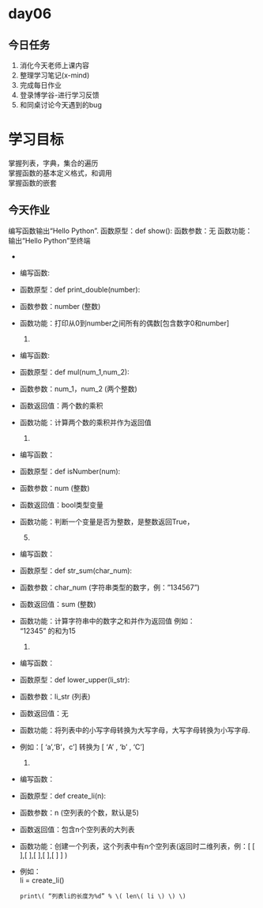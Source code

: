 # day06

## 今日任务

1. 消化今天老师上课内容
2. 整理学习笔记\(x-mind\)
3. 完成每日作业
4. 登录博学谷-进行学习反馈
5. 和同桌讨论今天遇到的bug

# 学习目标

掌握列表，字典，集合的遍历  
掌握函数的基本定义格式，和调用  
掌握函数的嵌套

## 今天作业

 
 编写函数输出“Hello Python”.
 函数原型：def show\(\):
 函数参数：无
 函数功能：输出“Hello Python”至终端

* 
* 编写函数:

* 函数原型：def print\_double\(number\):

* 函数参数：number \(整数\)

* 函数功能：打印从0到number之间所有的偶数\[包含数字0和number\]

  1. 

* 编写函数:

* 函数原型：def mul\(num\_1,num\_2\):

* 函数参数：num\_1，num\_2 \(两个整数\)

* 函数返回值：两个数的乘积

* 函数功能：计算两个数的乘积并作为返回值

  1. 

* 编写函数：

* 函数原型：def isNumber\(num\):

* 函数参数：num \(整数\)

* 函数返回值：bool类型变量

* 函数功能：判断一个变量是否为整数，是整数返回True，

  5.

* 编写函数：

* 函数原型：def str\_sum\(char\_num\):

* 函数参数：char\_num \(字符串类型的数字，例：”134567”\)

* 函数返回值：sum \(整数\)

* 函数功能：计算字符串中的数字之和并作为返回值 例如：  
  “12345” 的和为15

  1. 

* 编写函数：

* 函数原型：def lower\_upper\(li\_str\):

* 函数参数：li\_str \(列表\)

* 函数返回值：无

* 函数功能：将列表中的小写字母转换为大写字母，大写字母转换为小写字母.

* 例如：\[ ‘a’,‘B’，c’\] 转换为 \[ ‘A’ , ‘b’ , ‘C’\]

  1. 

* 编写函数：

* 函数原型：def create\_li\(n\):

* 函数参数：n \(空列表的个数，默认是5\)

* 函数返回值：包含n个空列表的大列表

* 函数功能：创建一个列表，这个列表中有n个空列表\(返回时二维列表，例：\[ \[ \],\[ \],\[ \],\[ \],\[ \] \] \)

* 例如：  
  li = create\_li\(\)

  ```
  print\( “列表li的长度为%d” % \( len\( li \) \) \)
  ```



